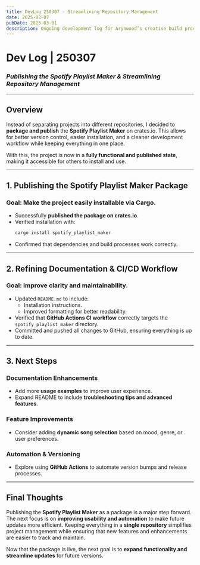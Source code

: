 ```yaml
---
title: DevLog 250307 - Streamlining Repository Management
date: 2025-03-07
pubDate: 2025-03-01
description: Ongoing development log for Arynwood’s creative build process.
---
```

# **Dev Log | 250307**  
### *Publishing the Spotify Playlist Maker & Streamlining Repository Management*  

---

## **Overview**  
Instead of separating projects into different repositories, I decided to **package and publish** the **Spotify Playlist Maker** on crates.io. This allows for better version control, easier installation, and a cleaner development workflow while keeping everything in one place.  

With this, the project is now in a **fully functional and published state**, making it accessible for others to install and use.  

---

## **1. Publishing the Spotify Playlist Maker Package**  

### **Goal:** Make the project easily installable via Cargo.  
- Successfully **published the package on crates.io**.  
- Verified installation with:  
  ```sh
  cargo install spotify_playlist_maker  
  ```  
- Confirmed that dependencies and build processes work correctly.  

---

## **2. Refining Documentation & CI/CD Workflow**  

### **Goal:** Improve clarity and maintainability.  
- Updated `README.md` to include:  
  - Installation instructions.  
  - Improved formatting for better readability.  
- Verified that **GitHub Actions CI workflow** correctly targets the `spotify_playlist_maker` directory.  
- Committed and pushed all changes to GitHub, ensuring everything is up to date.  

---

## **3. Next Steps**  

### **Documentation Enhancements**  
- Add more **usage examples** to improve user experience.  
- Expand README to include **troubleshooting tips and advanced features**.  

### **Feature Improvements**  
- Consider adding **dynamic song selection** based on mood, genre, or user preferences.  

### **Automation & Versioning**  
- Explore using **GitHub Actions** to automate version bumps and release processes.  

---

## **Final Thoughts**  
Publishing the **Spotify Playlist Maker** as a package is a major step forward. The next focus is on **improving usability and automation** to make future updates more efficient. Keeping everything in a **single repository** simplifies project management while ensuring that new features and enhancements are easier to track and maintain.  

Now that the package is live, the next goal is to **expand functionality and streamline updates** for future versions.  